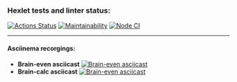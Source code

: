 ### Hexlet tests and linter status:
[![Actions Status](https://github.com/AsyaYeromina/frontend-project-lvl1/workflows/hexlet-check/badge.svg)](https://github.com/AsyaYeromina/frontend-project-lvl1/actions)
[![Maintainability](https://api.codeclimate.com/v1/badges/a99a88d28ad37a79dbf6/maintainability)](https://codeclimate.com/github/codeclimate/codeclimate/maintainability)
[![Node CI](https://github.com/AsyaYeromina/frontend-project-lvl1/actions/workflows/github_action.yml/badge.svg)](https://github.com/AsyaYeromina/frontend-project-lvl1/actions/workflows/github_action.yml/badge.svg)

---
#### Asciinema recorgings:

- **Brain-even asciicast** [![Brain-even asciicast](https://asciinema.org/a/414973.svg)](https://asciinema.org/a/414973)
- **Brain-calc asciicast** [![Brain-even asciicast](https://asciinema.org/a/418333.svg)](https://asciinema.org/a/418333)
